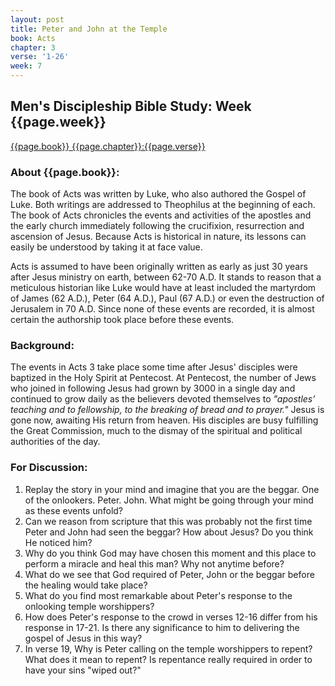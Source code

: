 ```yaml
---
layout: post
title: Peter and John at the Temple
book: Acts
chapter: 3
verse: '1-26'
week: 7
---
```

## Men's Discipleship Bible Study: Week {{page.week}}
[{{page.book}} {{page.chapter}}:{{page.verse}}](https://www.biblegateway.com/passage/?search={{page.book}}+{{page.chapter}}%3A{{page.verse}}&version=NIV)

### About {{page.book}}:
The book of Acts was written by Luke, who also authored the Gospel of Luke. Both writings are addressed to Theophilus at the beginning of each. The book of Acts chronicles the events and activities of the apostles and the early church immediately following the crucifixion, resurrection and ascension of Jesus. Because Acts is historical in nature, its lessons can easily be understood by taking it at face value. 

Acts is assumed to have been originally written as early as just 30 years after Jesus ministry on earth, between 62-70 A.D. It stands to reason that a meticulous historian like Luke would have at least included the martyrdom of James (62 A.D.), Peter (64 A.D.), Paul (67 A.D.) or even the destruction of Jerusalem in 70 A.D. Since none of these events are recorded, it is almost certain the authorship took place before these events.

### Background:
The events in Acts 3 take place some time after Jesus' disciples were baptized in the Holy Spirit at Pentecost. At Pentecost, the number of Jews who joined in following Jesus had grown by 3000 in a single day and continued to grow daily as the believers devoted themselves to *"apostles’ teaching and to fellowship, to the breaking of bread and to prayer."* Jesus is gone now, awaiting His return from heaven. His disciples are busy fulfilling the Great Commission, much to the dismay of the spiritual and political authorities of the day.

### For Discussion:
1. Replay the story in your mind and imagine that you are the beggar. One of the onlookers. Peter. John. What might be going through your mind as these events unfold?
2. Can we reason from scripture that this was probably not the first time Peter and John had seen the beggar? How about Jesus? Do you think He noticed him?
3. Why do you think God may have chosen this moment and this place to perform a miracle and heal this man? Why not anytime before?
4. What do we see that God required of Peter, John or the beggar before the healing would take place?
5. What do you find most remarkable about Peter's response to the onlooking temple worshippers?
6. How does Peter's response to the crowd in verses 12-16 differ from his response in 17-21. Is there any significance to him to delivering the gospel of Jesus in this way?
7. In verse 19, Why is Peter calling on the temple worshippers to repent? What does it mean to repent? Is repentance really required in order to have your sins "wiped out?"
